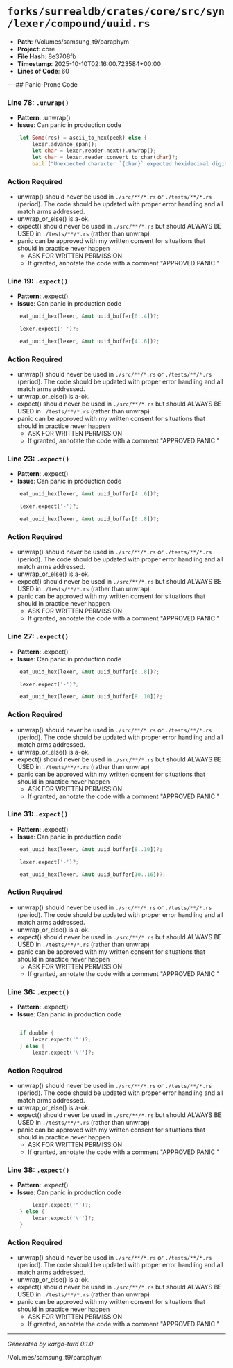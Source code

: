 # `forks/surrealdb/crates/core/src/syn/lexer/compound/uuid.rs`

- **Path**: /Volumes/samsung_t9/paraphym
- **Project**: core
- **File Hash**: 8e3708fb  
- **Timestamp**: 2025-10-10T02:16:00.723584+00:00  
- **Lines of Code**: 60

---## Panic-Prone Code


### Line 78: `.unwrap()`

- **Pattern**: .unwrap()
- **Issue**: Can panic in production code

```rust
	let Some(res) = ascii_to_hex(peek) else {
		lexer.advance_span();
		let char = lexer.reader.next().unwrap();
		let char = lexer.reader.convert_to_char(char)?;
		bail!("Unexpected character `{char}` expected hexidecimal digit",@lexer.current_span());
```

### Action Required

- unwrap() should never be used in `./src/**/*.rs` or `./tests/**/*.rs` (period). The code should be updated with proper error handling and all match arms addressed.
- unwrap_or_else() is a-ok. 
- expect() should never be used in `./src/**/*.rs` but should ALWAYS BE USED in `./tests/**/*.rs` (rather than unwrap)
- panic can be approved with my written consent for situations that should in practice never happen  
  - ASK FOR WRITTEN PERMISSION
  - If granted, annotate the code with a comment "APPROVED PANIC "


### Line 19: `.expect()`

- **Pattern**: .expect()
- **Issue**: Can panic in production code

```rust
	eat_uuid_hex(lexer, &mut uuid_buffer[0..4])?;

	lexer.expect('-')?;

	eat_uuid_hex(lexer, &mut uuid_buffer[4..6])?;
```

### Action Required

- unwrap() should never be used in `./src/**/*.rs` or `./tests/**/*.rs` (period). The code should be updated with proper error handling and all match arms addressed.
- unwrap_or_else() is a-ok. 
- expect() should never be used in `./src/**/*.rs` but should ALWAYS BE USED in `./tests/**/*.rs` (rather than unwrap)
- panic can be approved with my written consent for situations that should in practice never happen  
  - ASK FOR WRITTEN PERMISSION
  - If granted, annotate the code with a comment "APPROVED PANIC "


### Line 23: `.expect()`

- **Pattern**: .expect()
- **Issue**: Can panic in production code

```rust
	eat_uuid_hex(lexer, &mut uuid_buffer[4..6])?;

	lexer.expect('-')?;

	eat_uuid_hex(lexer, &mut uuid_buffer[6..8])?;
```

### Action Required

- unwrap() should never be used in `./src/**/*.rs` or `./tests/**/*.rs` (period). The code should be updated with proper error handling and all match arms addressed.
- unwrap_or_else() is a-ok. 
- expect() should never be used in `./src/**/*.rs` but should ALWAYS BE USED in `./tests/**/*.rs` (rather than unwrap)
- panic can be approved with my written consent for situations that should in practice never happen  
  - ASK FOR WRITTEN PERMISSION
  - If granted, annotate the code with a comment "APPROVED PANIC "


### Line 27: `.expect()`

- **Pattern**: .expect()
- **Issue**: Can panic in production code

```rust
	eat_uuid_hex(lexer, &mut uuid_buffer[6..8])?;

	lexer.expect('-')?;

	eat_uuid_hex(lexer, &mut uuid_buffer[8..10])?;
```

### Action Required

- unwrap() should never be used in `./src/**/*.rs` or `./tests/**/*.rs` (period). The code should be updated with proper error handling and all match arms addressed.
- unwrap_or_else() is a-ok. 
- expect() should never be used in `./src/**/*.rs` but should ALWAYS BE USED in `./tests/**/*.rs` (rather than unwrap)
- panic can be approved with my written consent for situations that should in practice never happen  
  - ASK FOR WRITTEN PERMISSION
  - If granted, annotate the code with a comment "APPROVED PANIC "


### Line 31: `.expect()`

- **Pattern**: .expect()
- **Issue**: Can panic in production code

```rust
	eat_uuid_hex(lexer, &mut uuid_buffer[8..10])?;

	lexer.expect('-')?;

	eat_uuid_hex(lexer, &mut uuid_buffer[10..16])?;
```

### Action Required

- unwrap() should never be used in `./src/**/*.rs` or `./tests/**/*.rs` (period). The code should be updated with proper error handling and all match arms addressed.
- unwrap_or_else() is a-ok. 
- expect() should never be used in `./src/**/*.rs` but should ALWAYS BE USED in `./tests/**/*.rs` (rather than unwrap)
- panic can be approved with my written consent for situations that should in practice never happen  
  - ASK FOR WRITTEN PERMISSION
  - If granted, annotate the code with a comment "APPROVED PANIC "


### Line 36: `.expect()`

- **Pattern**: .expect()
- **Issue**: Can panic in production code

```rust

	if double {
		lexer.expect('"')?;
	} else {
		lexer.expect('\'')?;
```

### Action Required

- unwrap() should never be used in `./src/**/*.rs` or `./tests/**/*.rs` (period). The code should be updated with proper error handling and all match arms addressed.
- unwrap_or_else() is a-ok. 
- expect() should never be used in `./src/**/*.rs` but should ALWAYS BE USED in `./tests/**/*.rs` (rather than unwrap)
- panic can be approved with my written consent for situations that should in practice never happen  
  - ASK FOR WRITTEN PERMISSION
  - If granted, annotate the code with a comment "APPROVED PANIC "


### Line 38: `.expect()`

- **Pattern**: .expect()
- **Issue**: Can panic in production code

```rust
		lexer.expect('"')?;
	} else {
		lexer.expect('\'')?;
	}

```

### Action Required

- unwrap() should never be used in `./src/**/*.rs` or `./tests/**/*.rs` (period). The code should be updated with proper error handling and all match arms addressed.
- unwrap_or_else() is a-ok. 
- expect() should never be used in `./src/**/*.rs` but should ALWAYS BE USED in `./tests/**/*.rs` (rather than unwrap)
- panic can be approved with my written consent for situations that should in practice never happen  
  - ASK FOR WRITTEN PERMISSION
  - If granted, annotate the code with a comment "APPROVED PANIC "

---

*Generated by kargo-turd 0.1.0*

/Volumes/samsung_t9/paraphym